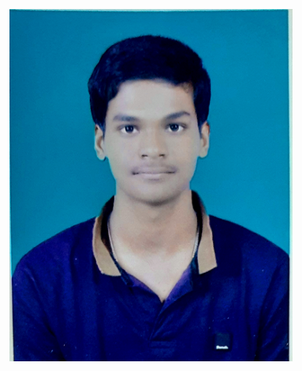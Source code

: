 ![My Image](https://github.com/sandipan898/markdown-portfolio/blob/add-images-links/20200412_213315.jpg)
